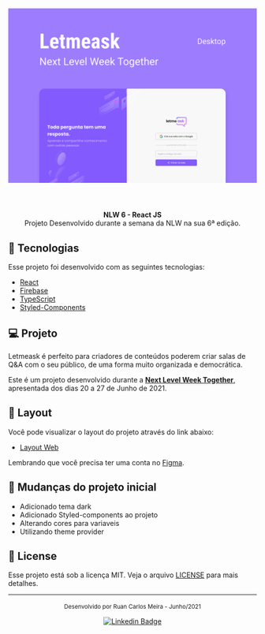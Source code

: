 <h1 align="center">
    <img alt="Letmeask" src=".github/cover.svg" />
</h1>

<br>

<p align="center">
<b>NLW 6 - React JS</b><br/>
Projeto Desenvolvido durante a semana da NLW na sua 6ª edição.
</p>

## 🧪 Tecnologias

Esse projeto foi desenvolvido com as seguintes tecnologias:

- [React](https://reactjs.org)
- [Firebase](https://firebase.google.com/)
- [TypeScript](https://www.typescriptlang.org/)
- [Styled-Components](https://styled-components.com)


## 💻 Projeto

Letmeask é perfeito para criadores de conteúdos poderem criar salas de Q&A com o seu público, de uma forma muito organizada e democrática. 

Este é um projeto desenvolvido durante a **[Next Level Week Together](https://nextlevelweek.com/)**, apresentada dos dias 20 a 27 de Junho de 2021.


## 🔖 Layout

Você pode visualizar o layout do projeto através do link abaixo:

- [Layout Web](https://www.figma.com/file/u0BQK8rCf2KgzcukdRRCWh/Letmeask/duplicate) 

Lembrando que você precisa ter uma conta no [Figma](http://figma.com/).

## 🚀 Mudanças do projeto inicial

 - Adicionado tema dark
 - Adicionado Styled-components ao projeto
 - Alterando cores para variaveis
 - Utilizando theme provider



## 📝 License

Esse projeto está sob a licença MIT. Veja o arquivo [LICENSE](LICENSE.md) para mais detalhes.

---
<div align="center">
  <small>Desenvolvido por Ruan Carlos Meira - Junho/2021</small>

  
  [![Linkedin Badge](https://img.shields.io/badge/-Ruan%20Carlos%20Meira-6633cc?style=flat-square&logo=Linkedin&logoColor=white&link=https://www.linkedin.com/in/ruan-carlos-a9448b7b/)](https://www.linkedin.com/in/ruan-carlos-a9448b7b/)
</div>
